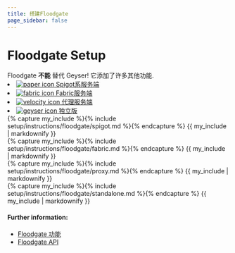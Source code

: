 ```yaml
---
title: 搭建Floodgate
page_sidebar: false
---
```


# Floodgate Setup

<div class="alert alert-warning" role="alert">
	Floodgate <b>不能</b> 替代 Geyser! 它添加了许多其他功能. <br>
</div>

<div class="nav nav-tabs setup-tabs" role="tablist" aria-label="Setup Options">
    <li class="nav-item" role="presentation">
        <a class="nav-link active" href="#" data-bs-toggle="tab" data-bs-target="#spigot-option" type="button" role="tab" aria-controls="spigot-option" aria-selected="false"><img src="{{ '/img/icons/paper.png' | relative_url }}" alt="paper icon"> Spigot系服务端</a>
    </li>
    <li class="nav-item" role="presentation">
        <a class="nav-link" href="#" data-bs-toggle="tab" data-bs-target="#fabric-option" type="button" role="tab" aria-controls="fabric-option" aria-selected="false"><img src="{{ '/img/icons/fabric.png' | relative_url }}" alt="fabric icon"> Fabric服务端</a>
    </li>
    <li class="nav-item" role="presentation">
        <a class="nav-link" href="#" data-bs-toggle="tab" data-bs-target="#proxy-option" type="button" role="tab" aria-controls="proxy-option" aria-selected="false"><img src="{{ '/img/icons/velocity.svg' | relative_url }}" alt="velocity icon"> 代理服务端</a>
    </li>
    <li class="nav-item" role="presentation">
        <a class="nav-link" href="#" data-bs-toggle="tab" data-bs-target="#standalone-option" type="button" role="tab" aria-controls="standalone-option" aria-selected="false"><img src="{{ '/img/icons/geyser.png' | relative_url }}" alt="geyser icon"> 独立版</a>
    </li>
  </div>

  <div class="tab-content mt-4">
    <div id="spigot-option" class="tab-pane fade show active" role="tabpanel">
        {% capture my_include %}{% include setup/instructions/floodgate/spigot.md %}{% endcapture %}
        {{ my_include | markdownify }}
    </div>
    <div id="fabric-option" class="tab-pane fade" role="tabpanel">
        {% capture my_include %}{% include setup/instructions/floodgate/fabric.md %}{% endcapture %}
        {{ my_include | markdownify }}
    </div>
    <div id="proxy-option" class="tab-pane fade" role="tabpanel">
        {% capture my_include %}{% include setup/instructions/floodgate/proxy.md %}{% endcapture %}
        {{ my_include | markdownify }}
    </div>
    <div id="standalone-option" class="tab-pane fade" role="tabpanel">
        {% capture my_include %}{% include setup/instructions/floodgate/standalone.md %}{% endcapture %}
        {{ my_include | markdownify }}
    </div>
</div>

<h4 class="mt-4">Further information:</h4>
<ul>
  <li><a href="/floodgate/features/">Floodgate 功能</a></li>
  <li><a href="/floodgate/api/">Floodgate API</a></li>
</ul>